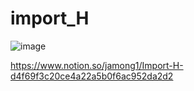 # import_H
![image](https://user-images.githubusercontent.com/54261116/153271723-8d4cccd1-f840-4a58-bd20-321553cdad16.png)

https://www.notion.so/jamong1/Import-H-d4f69f3c20ce4a22a5b0f6ac952da2d2

